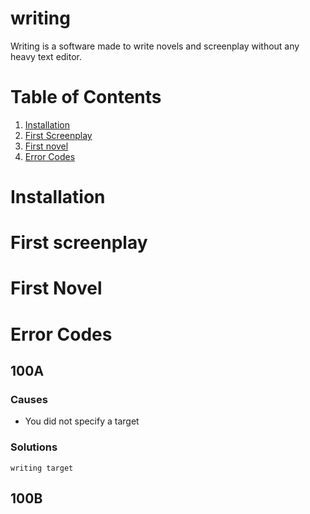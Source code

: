 # writing
Writing is a software made to write novels and screenplay without any heavy text editor.

# Table of Contents
1. [Installation](#Installation)
2. [First Screenplay](#First-screenplay)
4. [First novel](#First-novel)
5. [Error Codes](#Error-Codes)


# Installation

# First screenplay

# First Novel

# Error Codes
## 100A
### Causes
- You did not specify a target

### Solutions
```
writing target
```

## 100B
